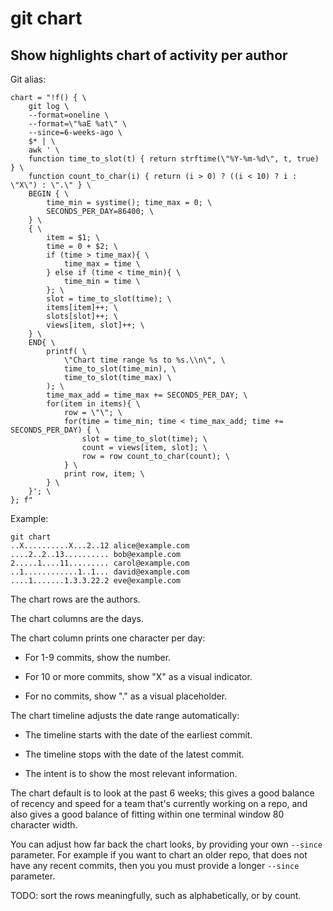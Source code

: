 # git chart

## Show highlights chart of activity per author

Git alias:

```git
chart = "!f() { \
    git log \
    --format=oneline \
    --format=\"%aE %at\" \
    --since=6-weeks-ago \
    $* | \
    awk ' \
    function time_to_slot(t) { return strftime(\"%Y-%m-%d\", t, true) } \
    function count_to_char(i) { return (i > 0) ? ((i < 10) ? i : \"X\") : \".\" } \
    BEGIN { \
        time_min = systime(); time_max = 0; \
        SECONDS_PER_DAY=86400; \
    } \
    { \
        item = $1; \
        time = 0 + $2; \
        if (time > time_max){ \
            time_max = time \
        } else if (time < time_min){ \
            time_min = time \
        }; \
        slot = time_to_slot(time); \
        items[item]++; \
        slots[slot]++; \
        views[item, slot]++; \
    } \
    END{ \
        printf( \
            \"Chart time range %s to %s.\\n\", \
            time_to_slot(time_min), \
            time_to_slot(time_max) \
        ); \
        time_max_add = time_max += SECONDS_PER_DAY; \
        for(item in items){ \
            row = \"\"; \
            for(time = time_min; time < time_max_add; time += SECONDS_PER_DAY) { \
                slot = time_to_slot(time); \
                count = views[item, slot]; \
                row = row count_to_char(count); \
            } \
            print row, item; \
        } \
    }'; \
}; f"
```

Example:

```shell
git chart
..X..........X...2..12 alice@example.com
....2..2..13.......... bob@example.com
2.....1....11......... carol@example.com
..1............1..1... david@example.com
....1.......1.3.3.22.2 eve@example.com
```

The chart rows are the authors.

The chart columns are the days.

The chart column prints one character per day:

  * For 1-9 commits, show the number.

  * For 10 or more commits, show "X" as a visual indicator.

  * For no commits, show "." as a visual placeholder.

The chart timeline adjusts the date range automatically:

  * The timeline starts with the date of the earliest commit.

  * The timeline stops with the date of the latest commit.

  * The intent is to show the most relevant information.

The chart default is to look at the past 6 weeks;
this gives a good balance of recency and speed
for a team that's currently working on a repo,
and also gives a good balance of fitting within
one terminal window 80 character width.

You can adjust how far back the chart looks,
by providing your own `--since` parameter.
For example if you want to chart an older repo,
that does not have any recent commits, then you
you must provide a longer `--since` parameter.

TODO: sort the rows meaningfully,
such as alphabetically, or by count.
